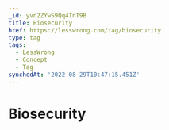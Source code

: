 ```yaml
---
_id: yvn2ZYwS9Qq4TnT9B
title: Biosecurity
href: https://lesswrong.com/tag/biosecurity
type: tag
tags:
  - LessWrong
  - Concept
  - Tag
synchedAt: '2022-08-29T10:47:15.451Z'
---
```

# Biosecurity


